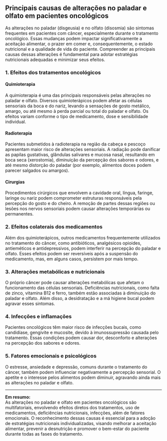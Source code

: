 
## Principais causas de alterações no paladar e olfato em pacientes oncológicos

As alterações no paladar (disgeusia) e no olfato (disosmia) são sintomas frequentes em pacientes com câncer, especialmente durante o tratamento oncológico. Essas mudanças podem impactar significativamente a aceitação alimentar, o prazer em comer e, consequentemente, o estado nutricional e a qualidade de vida do paciente. Compreender as principais causas dessas alterações é fundamental para adotar estratégias nutricionais adequadas e minimizar seus efeitos.

### 1. Efeitos dos tratamentos oncológicos

#### Quimioterapia
A quimioterapia é uma das principais responsáveis pelas alterações no paladar e olfato. Diversos quimioterápicos podem afetar as células sensoriais da boca e do nariz, levando a sensações de gosto metálico, amargo, ou até mesmo à perda parcial ou total do paladar e olfato. Os efeitos variam conforme o tipo de medicamento, dose e sensibilidade individual.

#### Radioterapia
Pacientes submetidos à radioterapia na região da cabeça e pescoço apresentam maior risco de alterações sensoriais. A radiação pode danificar as papilas gustativas, glândulas salivares e mucosa nasal, resultando em boca seca (xerostomia), diminuição da percepção dos sabores e odores, e até mesmo distorção do paladar (por exemplo, alimentos doces podem parecer salgados ou amargos).

#### Cirurgias
Procedimentos cirúrgicos que envolvem a cavidade oral, língua, faringe, laringe ou nariz podem comprometer estruturas responsáveis pela percepção do gosto e do cheiro. A remoção de partes dessas regiões ou lesões nos nervos sensoriais podem causar alterações temporárias ou permanentes.

### 2. Efeitos colaterais dos medicamentos

Além dos quimioterápicos, outros medicamentos frequentemente utilizados no tratamento do câncer, como antibióticos, analgésicos opioides, antieméticos e antidepressivos, podem interferir na percepção do paladar e olfato. Esses efeitos podem ser reversíveis após a suspensão do medicamento, mas, em alguns casos, persistem por mais tempo.

### 3. Alterações metabólicas e nutricionais

O próprio câncer pode causar alterações metabólicas que afetam o funcionamento das células sensoriais. Deficiências nutricionais, como falta de zinco, vitamina B12 e ferro, também estão associadas à diminuição do paladar e olfato. Além disso, a desidratação e a má higiene bucal podem agravar esses sintomas.

### 4. Infecções e inflamações

Pacientes oncológicos têm maior risco de infecções bucais, como candidíase, gengivite e mucosite, devido à imunossupressão causada pelo tratamento. Essas condições podem causar dor, desconforto e alterações na percepção dos sabores e odores.

### 5. Fatores emocionais e psicológicos

O estresse, ansiedade e depressão, comuns durante o tratamento do câncer, também podem influenciar negativamente a percepção sensorial. O apetite e o interesse pelos alimentos podem diminuir, agravando ainda mais as alterações no paladar e olfato.

---

**Em resumo:**  
As alterações no paladar e olfato em pacientes oncológicos são multifatoriais, envolvendo efeitos diretos dos tratamentos, uso de medicamentos, deficiências nutricionais, infecções, além de fatores emocionais. O reconhecimento dessas causas é essencial para a adoção de estratégias nutricionais individualizadas, visando melhorar a aceitação alimentar, prevenir a desnutrição e promover o bem-estar do paciente durante todas as fases do tratamento.
```
